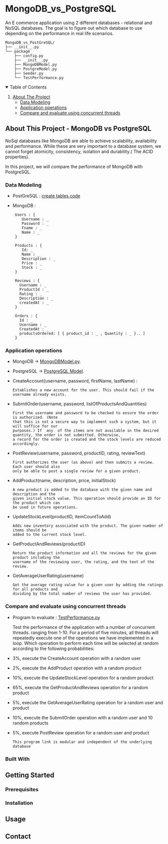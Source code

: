 # MongoDB_vs_PostgreSQL

An E commerce application using 2 different databases - relational and NoSQL databases.
The goal is to figure out which database to use depending on the performance in real life scenarios.

    MongoDB_vs_PostGreSQL/
    ├── __init__.py
    └── package
        ├── config.py
        ├── __init__.py
        ├── MongoDBModel.py
        ├── PostgreModel.py
        ├── Seeder.py
        └── TestPerformance.py



<!-- TABLE OF CONTENTS -->
<details open="open">
  <summary>Table of Contents</summary>
  <ol>
    <li>
      <a href="#about-the-project">About The Project</a>
      <ul>
        <li><a href="#data-modeling">Data Modeling</a></li>
        <li><a href="#application-operations">Application operations </a></li>
        <li><a href="#compare-and-evaluate-using-concurrent-threads">Compare and evaluate using concurrent threads</a></li>
      </ul>
    </li>
  
  </ol>
</details>



<!-- ABOUT THE PROJECT -->
## About This Project - MongoDB vs PostgreSQL

NoSql databases like MongoDB are able to achieve scalability, availability and performance. While these are very important to a database system, we cannot forget atomicity, consistency, isolation and durability.( The ACID properties).


In this project, we will compare the performance of MongoDB with PostgreSQL. 

### Data Modeling

 * PostGreSQL : [create tables code](https://github.com/ChaitanyaMehta1997/MongoDB_vs_PostgreSQL/blob/105a10e2dcc7d0e564447e88ab6aaf4aa4d96b22/MongoDB_vs_PostGreSQL/package/PostgreModel.py#L254) 
 * MongoDB : 

        Users : {
           Username : _
           Password : _
           Fname : _
           Name : _
        }
        
        Products : {
           Id: _ 
           Name : _
           Description : _
           Price : _
           Stock : _
        }
        
        Reviews : {
          Username : _
          ProductId : _
          Rating : _
          Description : _
          createdAt : _
        }
        
        Orders : {
          Id : _
          Username : _
          CreatedAt : _
          productsOrdered: [ { product_id : _ , Quantity : _ }.. ]
        }
         
         
### Application operations 

* MongoDB -> [MongoDBModel.py](https://github.com/ChaitanyaMehta1997/MongoDB_vs_PostgreSQL/blob/main/MongoDB_vs_PostGreSQL/package/MongoDBModel.py).

* PostgreSQL -> [PostgreSQL Model](https://github.com/ChaitanyaMehta1997/MongoDB_vs_PostgreSQL/blob/main/MongoDB_vs_PostGreSQL/package/PostgreModel.py).

* CreateAccount(username, password, firstName, lastName) :
  
      Establishes a new account for the user. This should fail if the username already exists.

* SubmitOrder(username, password, listOfProductsAndQuantities)

      First the username and password to be checked to ensure the order is authorized. (Note
      that this is not a secure way to implement such a system, but it will suffice for our
      purposes.) If  any  of the items are not available in the desired quantity, the order is not submitted. Otherwise,
      a record for the order is created and the stock levels are reduced accordingly.

* PostReview(username, password, productID, rating, reviewText)

      First authorizes the user (as above) and then submits a review. Each user should also
      only be able to post a single review for a given product.

* AddProduct(name, description, price, initialStock)
  
      A new product is added to the database with the given name and description and the
      given initial stock value. This operation should provide an ID for the product which can
      be used in future operations.

* UpdateStockLevel(productID, itemCountToAdd)
  
      Adds new inventory associated with the product. The given number of items should be
      added to the current stock level.

* GetProductAndReviews(productID)

      Return the product information and all the reviews for the given product including the
      username of the reviewing user, the rating, and the text of the review.

* GetAverageUserRating(username)

      Get the average rating value for a given user by adding the ratings for all products and
      dividing by the total number of reviews the user has provided.



### Compare and evaluate using concurrent threads  

* Program to evaluate :  [TestPerformance.py](https://github.com/ChaitanyaMehta1997/MongoDB_vs_PostgreSQL/blob/main/MongoDB_vs_PostGreSQL/package/TestPerformance.py#L44)
    
    Test the performance of the application with a number of concurrent threads. ranging from 1-10.
    For a period of five minutes, all threads will repeatedly execute one of the operations
    we have implemented in a loop. Which operation to perform each time will be selected at
    random according to the following probabilities:
* 3%, execute the CreateAccount operation with a random user
* 2%, execute the AddProduct operation with a random product
* 10%, execute the UpdateStockLevel operation for a random product
* 65%, execute the GetProductAndReviews operation for a random product
* 5%, execute the GetAverageUserRating operation for a random user and product
* 10%, execute the SubmitOrder operation with a random user and 10 random products
* 5%, execute PostReview operation for a random user and product


      This program link is modular and independent of the underlying database 

### Built With



<!-- GETTING STARTED -->
## Getting Started



### Prerequisites



### Installation




<!-- USAGE EXAMPLES -->
## Usage



<!-- CONTACT -->
## Contact

